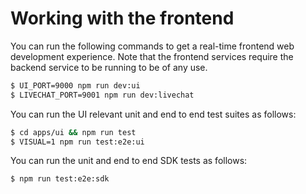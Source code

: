 Working with the frontend
=========================

You can run the following commands to get a real-time frontend web development experience.
Note that the frontend services require the backend service to be running to be of any use.

```sh
$ UI_PORT=9000 npm run dev:ui
$ LIVECHAT_PORT=9001 npm run dev:livechat
```

You can run the UI relevant unit and end to end test suites as follows:

```sh
$ cd apps/ui && npm run test
$ VISUAL=1 npm run test:e2e:ui
```

You can run the unit and end to end SDK tests as follows:

```sh
$ npm run test:e2e:sdk
```
